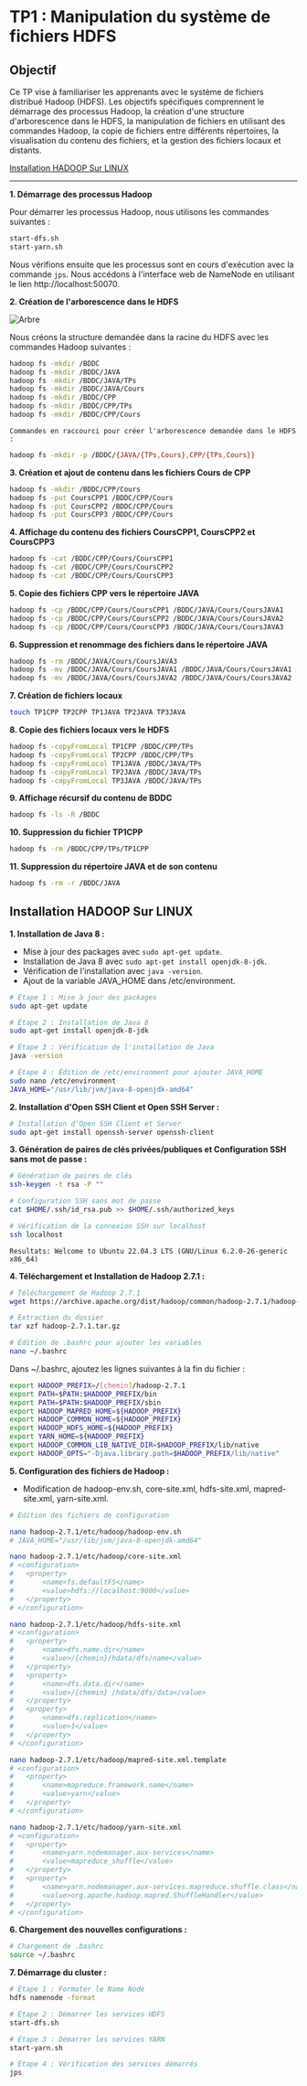 # TP1 : Manipulation du système de fichiers HDFS

## Objectif 
Ce TP vise à familiariser les apprenants avec le système de fichiers distribué Hadoop (HDFS). Les objectifs spécifiques comprennent le démarrage des processus Hadoop, la création d'une structure d'arborescence dans le HDFS, la manipulation de fichiers en utilisant des commandes Hadoop, la copie de fichiers entre différents répertoires, la visualisation du contenu des fichiers, et la gestion des fichiers locaux et distants.


[Installation HADOOP Sur LINUX](#installation-hadoop-sur-linux)
<hr>

**1. Démarrage des processus Hadoop**

Pour démarrer les processus Hadoop, nous utilisons les commandes suivantes :

```bash
start-dfs.sh
start-yarn.sh
```

Nous vérifions ensuite que les processus sont en cours d'exécution avec la commande `jps`. Nous accédons à l'interface web de NameNode en utilisant le lien http://localhost:50070.

**2. Création de l'arborescence dans le HDFS**

![Arbre](assets/arbre.svg)

Nous créons la structure demandée dans la racine du HDFS avec les commandes Hadoop suivantes :

```bash
hadoop fs -mkdir /BDDC
hadoop fs -mkdir /BDDC/JAVA
hadoop fs -mkdir /BDDC/JAVA/TPs
hadoop fs -mkdir /BDDC/JAVA/Cours
hadoop fs -mkdir /BDDC/CPP
hadoop fs -mkdir /BDDC/CPP/TPs
hadoop fs -mkdir /BDDC/CPP/Cours
```
`Commandes en raccourci pour créer l'arborescence demandée dans le HDFS :`
```bash
hadoop fs -mkdir -p /BDDC/{JAVA/{TPs,Cours},CPP/{TPs,Cours}}
```



**3. Création et ajout de contenu dans les fichiers Cours de CPP**

```bash
hadoop fs -mkdir /BDDC/CPP/Cours
hadoop fs -put CoursCPP1 /BDDC/CPP/Cours
hadoop fs -put CoursCPP2 /BDDC/CPP/Cours
hadoop fs -put CoursCPP3 /BDDC/CPP/Cours
```

**4. Affichage du contenu des fichiers CoursCPP1, CoursCPP2 et CoursCPP3**

```bash
hadoop fs -cat /BDDC/CPP/Cours/CoursCPP1
hadoop fs -cat /BDDC/CPP/Cours/CoursCPP2
hadoop fs -cat /BDDC/CPP/Cours/CoursCPP3
```

**5. Copie des fichiers CPP vers le répertoire JAVA**

```bash
hadoop fs -cp /BDDC/CPP/Cours/CoursCPP1 /BDDC/JAVA/Cours/CoursJAVA1
hadoop fs -cp /BDDC/CPP/Cours/CoursCPP2 /BDDC/JAVA/Cours/CoursJAVA2
hadoop fs -cp /BDDC/CPP/Cours/CoursCPP3 /BDDC/JAVA/Cours/CoursJAVA3
```

**6. Suppression et renommage des fichiers dans le répertoire JAVA**

```bash
hadoop fs -rm /BDDC/JAVA/Cours/CoursJAVA3
hadoop fs -mv /BDDC/JAVA/Cours/CoursJAVA1 /BDDC/JAVA/Cours/CoursJAVA1
hadoop fs -mv /BDDC/JAVA/Cours/CoursJAVA2 /BDDC/JAVA/Cours/CoursJAVA2
```

**7. Création de fichiers locaux**

```bash
touch TP1CPP TP2CPP TP1JAVA TP2JAVA TP3JAVA
```

**8. Copie des fichiers locaux vers le HDFS**

```bash
hadoop fs -copyFromLocal TP1CPP /BDDC/CPP/TPs
hadoop fs -copyFromLocal TP2CPP /BDDC/CPP/TPs
hadoop fs -copyFromLocal TP1JAVA /BDDC/JAVA/TPs
hadoop fs -copyFromLocal TP2JAVA /BDDC/JAVA/TPs
hadoop fs -copyFromLocal TP3JAVA /BDDC/JAVA/TPs
```

**9. Affichage récursif du contenu de BDDC**

```bash
hadoop fs -ls -R /BDDC
```

**10. Suppression du fichier TP1CPP**

```bash
hadoop fs -rm /BDDC/CPP/TPs/TP1CPP
```

**11. Suppression du répertoire JAVA et de son contenu**

```bash
hadoop fs -rm -r /BDDC/JAVA
```

## Installation HADOOP Sur LINUX

**1. Installation de Java 8 :**
   - Mise à jour des packages avec `sudo apt-get update`.
   - Installation de Java 8 avec `sudo apt-get install openjdk-8-jdk`.
   - Vérification de l'installation avec `java -version`.
   - Ajout de la variable JAVA_HOME dans /etc/environment.

```bash
# Étape 1 : Mise à jour des packages
sudo apt-get update

# Étape 2 : Installation de Java 8
sudo apt-get install openjdk-8-jdk

# Étape 3 : Vérification de l'installation de Java
java -version

# Étape 4 : Édition de /etc/environment pour ajouter JAVA_HOME
sudo nano /etc/environment
JAVA_HOME="/usr/lib/jvm/java-8-openjdk-amd64"
```

**2. Installation d'Open SSH Client et Open SSH Server :**

```bash
# Installation d'Open SSH Client et Server
sudo apt-get install openssh-server openssh-client
```

**3. Génération de paires de clés privées/publiques et Configuration SSH sans mot de passe :**

```bash
# Génération de paires de clés
ssh-keygen -t rsa -P ""

# Configuration SSH sans mot de passe
cat $HOME/.ssh/id_rsa.pub >> $HOME/.ssh/authorized_keys

# Vérification de la connexion SSH sur localhost
ssh localhost
```
`Resultats: Welcome to Ubuntu 22.04.3 LTS (GNU/Linux 6.2.0-26-generic x86_64)`

**4. Téléchargement et Installation de Hadoop 2.7.1 :**

```bash
# Téléchargement de Hadoop 2.7.1
wget https://archive.apache.org/dist/hadoop/common/hadoop-2.7.1/hadoop-2.7.1.tar.gz

# Extraction du dossier
tar xzf hadoop-2.7.1.tar.gz

# Édition de .bashrc pour ajouter les variables
nano ~/.bashrc
```

Dans ~/.bashrc, ajoutez les lignes suivantes à la fin du fichier :

```bash
export HADOOP_PREFIX=/[chemin]/hadoop-2.7.1
export PATH=$PATH:$HADOOP_PREFIX/bin
export PATH=$PATH:$HADOOP_PREFIX/sbin
export HADOOP_MAPRED_HOME=${HADOOP_PREFIX}
export HADOOP_COMMON_HOME=${HADOOP_PREFIX}
export HADOOP_HDFS_HOME=${HADOOP_PREFIX}
export YARN_HOME=${HADOOP_PREFIX}
export HADOOP_COMMON_LIB_NATIVE_DIR=$HADOOP_PREFIX/lib/native
export HADOOP_OPTS="-Djava.library.path=$HADOOP_PREFIX/lib/native"
```

**5. Configuration des fichiers de Hadoop :**
   - Modification de hadoop-env.sh, core-site.xml, hdfs-site.xml, mapred-site.xml, yarn-site.xml.

```bash
# Édition des fichiers de configuration

nano hadoop-2.7.1/etc/hadoop/hadoop-env.sh
# JAVA_HOME="/usr/lib/jvm/java-8-openjdk-amd64"

nano hadoop-2.7.1/etc/hadoop/core-site.xml
# <configuration>
#   <property>
#       <name>fs.defaultFS</name>
#       <value>hdfs://localhost:9000</value>
#   </property>
# </configuration>

nano hadoop-2.7.1/etc/hadoop/hdfs-site.xml
# <configuration>
#   <property>
#       <name>dfs.name.dir</name>
#       <value>/{chemin}/hdata/dfs/name</value>
#   </property>
#   <property>
#       <name>dfs.data.dir</name>
#       <value>/{chemin} /hdata/dfs/data</value>
#   </property>
#   <property>
#       <name>dfs.replication</name>
#       <value>1</value>
#   </property>
# </configuration>

nano hadoop-2.7.1/etc/hadoop/mapred-site.xml.template
# <configuration>
#   <property>
#       <name>mapreduce.framework.name</name>
#       <value>yarn</value>
#   </property>
# </configuration>

nano hadoop-2.7.1/etc/hadoop/yarn-site.xml
# <configuration>
#   <property>
#       <name>yarn.nodemanager.aux-services</name>
#       <value>mapreduce_shuffle</value>
#   </property>
#   <property>
#       <name>yarn.nodemanager.aux-services.mapreduce.shuffle.class</name>
#       <value>org.apache.hadoop.mapred.ShuffleHandler</value>
#   </property>
# </configuration>
```

**6. Chargement des nouvelles configurations :**

```bash
# Chargement de .bashrc
source ~/.bashrc
```

**7. Démarrage du cluster :**

```bash
# Étape 1 : Formater le Name Node
hdfs namenode -format

# Étape 2 : Démarrer les services HDFS
start-dfs.sh

# Étape 3 : Démarrer les services YARN
start-yarn.sh

# Étape 4 : Vérification des services démarrés
jps
```